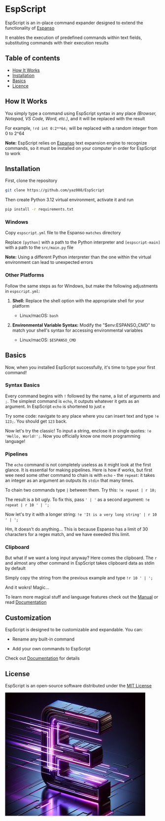# EspScript

EspScript is an in-place command expander designed to extend the functionality of [Espanso](https://espanso.org/)

It enables the execution of predefined commands within text fields, substituting commands with their execution results

## Table of contents

* [How It Works](#how-it-works)
* [Installation](#installation)
* [Basics](#basics)
* [Licence](#license)

## How It Works

You simply type a command using EspScript syntax in any place *(Browser, Notepad, VS Code, Word, etc.)*, and it will be replaced with the result

For example, `!rd int 0:2**64;` will be replaced with a random integer from 0 to 2^64

**Note:** EspScript relies on [Espanso](https://espanso.org/) text expansion engine to recognize commands, so it must be installed on your computer in order for EspScript to work

## Installation

First, clone the repository

```sh
git clone https://github.com/yaz008/EspScript
```

Then create Python 3.12 virtual environment, activate it and run

```sh
pip install -r requirements.txt
```

### Windows

Copy `espscript.yml` file to the Espanso `matches` directory

Replace `[python]` with a path to the Python interpreter and `[espscript-main]` with a path to the `src/main.py` file

**Note:** Using a different Python interpreter than the one within the virtual environment can lead to unexpected errors

### Other Platforms

Follow the same steps as for Windows, but make the following adjustments in `espscript.yml`:

1. **Shell:** Replace the shell option with the appropriate shell for your platform

   - Linux/macOS: `bash`

2. **Environmental Variable Syntax:** Modify the \"$env:ESPANSO_CMD\" to match your shell's syntax for accessing environmental variables

   - Linux/macOS: `$ESPANSO_CMD`

## Basics

Now, when you installed EspScript successfully, it's time to type your first command!

### Syntax Basics

Every command begins with `!` followed by the name, a list of arguments and `;`. The simplest command is `echo`, it outputs whatever it gets as an argument. In EspScript `echo` is shortened to just `e`

Try some code: navigate to any place where you can insert text and type `!e 123;`. You should get `123` back.

Now let's try the classic! To input a string, enclose it in single quotes: `!e 'Hello, World!';`. Now you officially know one more programming language!

### Pipelines

The `echo` command is not completely useless as it might look at the first glance. It is essential for making pipelines. Here is how if works, but first wee need some other command to chain is with `echo` - the `repeat`: it takes an integer as an argument an outputs its `stdin` that many times.

To chain two commands type `|` between them. Try this: `!e repeat | r 10;`

The result is a bit ugly. To fix this, pass `' | '`  as a second argument: `!e repeat | r 10 ' | ';`

Now let's try it with a longer string: `!e 'It is a very long string' | r 10 ' | ';`

Hm, It doesn't do anything... This is because Espanso has a limit of 30 characters for a regex match, and we have exeeded this limit.

### Clipboard

But what if we want a long input anyway? Here comes the clipboard. The `r` and almost any other command in EspScript takes clipboard data as stdin by default

Simply copy the string from the previous example and type `!r 10 ' | ';`

And it wokrs! Magic... 

To learn more magical stuff and language features check out the [Manual](doc/MAN.md) or read [Documentation](doc/DOC.md)

## Customization

EspScript is designed to be customizable and expandable. You can:

- Rename any built-in command

- Add your own commands to EspScript

Check out [Documentation](doc/DOC.md) for details

## License

EspScript is an open-source software distributed under the [MIT License](LICENSE.txt)

<img src="assets/logo.jpg" alt="Logo" style="height: 400px;"/>
